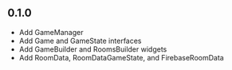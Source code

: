 ## 0.1.0

- Add GameManager
- Add Game and GameState interfaces
- Add GameBuilder and RoomsBuilder widgets
- Add RoomData, RoomDataGameState, and FirebaseRoomData
